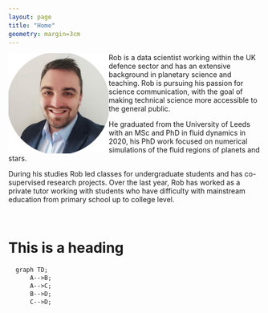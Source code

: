 ```yaml
---
layout: page
title: "Home"
geometry: margin=3cm
---
```






<img src="./images/RL-photo.png" align="left" width="200px"/>
Rob is a data scientist working within the UK defence sector and has an extensive background in planetary science and teaching. Rob is pursuing his passion for science communication, with the goal of making technical science more accessible to the general public.

He graduated from the University of Leeds with an MSc and PhD in fluid dynamics in 2020, his PhD work focused on numerical simulations of the fluid regions of planets and stars.

During his studies Rob led classes for undergraduate students and has co-supervised research projects. Over the last year, Rob has worked as a private tutor working with students who have difficulty with mainstream education from primary school up to college level.  

<br clear="left"/>


# This is a heading
  
```mermaid
  graph TD;
      A-->B;
      A-->C;
      B-->D;
      C-->D;
```






